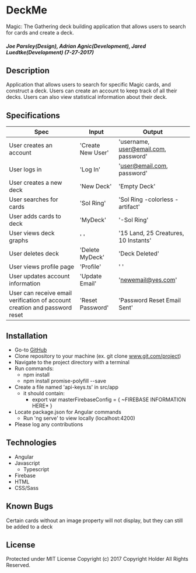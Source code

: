 # DeckMe
  Magic: The Gathering deck building application that allows users to search for cards and create a deck.

##### Joe Parsley(Design), Adrian Agnic(Development), Jared Luedtke(Development)  (7-27-2017)

## Description
  Application that allows users to search for specific Magic cards, and construct a deck. Users can create an account to keep track of all their decks. Users can also view statistical information about their deck.

## Specifications
Spec | Input | Output
--- | --- | ---
User creates an account | 'Create New User' | 'username, user@email.com, password'
User logs in | 'Log In' | 'user@email.com, password'
User creates a new deck | 'New Deck' | 'Empty Deck'
User searches for cards | 'Sol Ring' | 'Sol Ring -colorless -artifact'
User adds cards to deck | 'MyDeck' | '-Sol Ring'
User views deck graphs | ' ' | '15 Land, 25 Creatures, 10 Instants'
User deletes deck | 'Delete MyDeck' | 'Deck Deleted'
User views profile page | 'Profile' | ' '
User updates account information | 'Update Email' | 'newemail@yes.com'
User can receive email verification of account creation and password reset | 'Reset Password' | 'Password Reset Email Sent'


## Installation
* Go-to <a href="https://github.com/jluedtke/deck-me">GitHub</a>
* Clone repository to your machine (ex. git clone www.git.com/project)
* Navigate to the project directory with a terminal
* Run commands:
  * npm install
  * npm install promise-polyfill --save
* Create a file named 'api-keys.ts' in src/app
  * it should contain:
    * export var masterFirebaseConfig = {
      ~FIREBASE INFORMATION HERE*
    }
* Locate package.json for Angular commands
  * Run 'ng serve' to view locally (localhost:4200)
* Please log any contributions

## Technologies
* Angular
* Javascript
  * Typescript
* Firebase
* HTML
* CSS/Sass

## Known Bugs
  Certain cards without an image property will not display, but they can still be added to a deck

## License
  Protected under MIT License
  Copyright (c) 2017 Copyright Holder All Rights Reserved.
